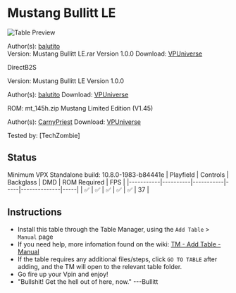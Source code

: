 # Mustang Bullitt LE

![Table Preview](../../images/vpx-mustangbullitt.png)

Author(s): [balutito](https://vpuniverse.com/profile/36070-balutito/)  
Version:  Mustang Bullitt LE.rar Version 1.0.0
Download:  [VPUniverse](https://vpuniverse.com/files/file/10654-mustang-bullitt-le-by-balutito/)

DirectB2S

Version: Mustang Bullitt LE Version 1.0.0

Author(s): [balutito](https://vpuniverse.com/profile/36070-balutito/) 
Download:  [VPUniverse](https://vpuniverse.com/files/file/10652-backglass-b2s-mustang-bullitt-le/)

ROM: mt_145h.zip
Mustang Limited Edition (V1.45)

Author(s): [CarnyPriest](https://vpuniverse.com/profile/1146-carnypriest/)
Download:  [VPUniverse](https://vpuniverse.com/files/file/4129-mustang-limited-edition-v145/)

Tested by:
[TechZombie]

## Status 

Minimum VPX Standalone build: 10.8.0-1983-b84441e
| Playfield | Controls | Backglass | DMD | ROM Required | FPS | 
|-----------|----------|-----------|-----|--------------|-----|
| :white_check_mark: | :white_check_mark: | :white_check_mark: | :white_check_mark: | :white_check_mark: | 37 |

## Instructions

- Install this table through the Table Manager, using the `Add Table` > `Manual` page
- If you need help, more infomation found on the wiki: [TM - Add Table - Manual](https://github.com/LegendsUnchained/vpx-standalone-alp4k/wiki/%5B04%5D-%F0%9F%A7%A1-TM-%E2%80%90-Other-Features#add-table---manual)
- If the table requires any additional files/steps, click `GO TO TABLE` after adding, and the TM will open to the relevant table folder.
- Go fire up your Vpin and enjoy!
- "Bullshit! Get the hell out of here, now." ---Bullitt

